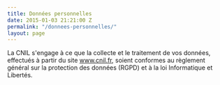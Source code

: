 ```yaml
---
title: Données personnelles
date: 2015-01-03 21:21:00 Z
permalink: "/donnees-personnelles/"
layout: page
---
```


La CNIL s'engage à ce que la collecte et le traitement de vos données, effectués à partir du site www.cnil.fr, soient conformes au règlement général sur la protection des données (RGPD) et à la loi Informatique et Libertés.

